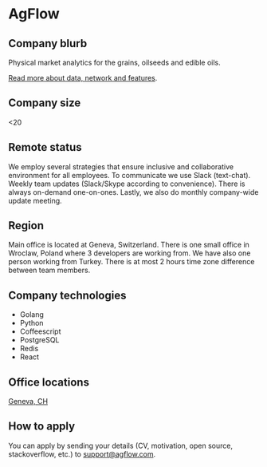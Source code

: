 # AgFlow

## Company blurb
Physical market analytics for the grains, oilseeds and edible oils.

[Read more about data, network and features](http://www.agflow.com).

## Company size
<20

## Remote status
We employ several strategies that ensure inclusive and collaborative environment for all employees. To communicate we use Slack (text-chat). Weekly team updates (Slack/Skype according to convenience). There is always on-demand one-on-ones. Lastly, we also do monthly company-wide update meeting.

## Region
Main office is located at Geneva, Switzerland. There is one small office in Wroclaw, Poland where 3 developers are working from. We have also one person working from Turkey. There is at most 2 hours time zone difference between team members.

## Company technologies
* Golang
* Python
* Coffeescript
* PostgreSQL
* Redis
* React

## Office locations
[Geneva, CH](https://www.google.ch/maps/place/Boulevard+de+Saint-Georges+72,+1205+Genève/)

## How to apply
You can apply by sending your details (CV, motivation, open source, stackoverflow, etc.) to support@agflow.com.
